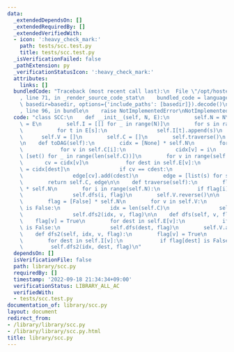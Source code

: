 ```yaml
---
data:
  _extendedDependsOn: []
  _extendedRequiredBy: []
  _extendedVerifiedWith:
  - icon: ':heavy_check_mark:'
    path: tests/scc.test.py
    title: tests/scc.test.py
  _isVerificationFailed: false
  _pathExtension: py
  _verificationStatusIcon: ':heavy_check_mark:'
  attributes:
    links: []
  bundledCode: "Traceback (most recent call last):\n  File \"/opt/hostedtoolcache/PyPy/3.7.13/x64/site-packages/onlinejudge_verify/documentation/build.py\"\
    , line 71, in _render_source_code_stat\n    bundled_code = language.bundle(stat.path,\
    \ basedir=basedir, options={'include_paths': [basedir]}).decode()\n  File \"/opt/hostedtoolcache/PyPy/3.7.13/x64/site-packages/onlinejudge_verify/languages/python.py\"\
    , line 96, in bundle\n    raise NotImplementedError\nNotImplementedError\n"
  code: "class SCC:\n    def __init__(self, N, E):\n        self.N = N\n        self.E\
    \ = E\n        self.I = [[] for _ in range(N)]\n        for s in range(N):\n \
    \           for t in E[s]:\n                self.I[t].append(s)\n        \n  \
    \      self.V = []\n        self.C = []\n        self.traverse()\n        self.traverse2()\n\
    \n    def toDAG(self):\n        cidx = [None] * self.N\n        for i in range(len(self.C)):\n\
    \            for v in self.C[i]:\n                cidx[v] = i\n        edge =\
    \ [set() for _ in range(len(self.C))]\n        for v in range(self.N):\n     \
    \       cv = cidx[v]\n            for dest in self.E[v]:\n                cdest\
    \ = cidx[dest]\n                if cv == cdest:\n                    continue\n\
    \                edge[cv].add(cdest)\n        edge = [list(s) for s in edge]\n\
    \        return self.C, edge\n\n    def traverse(self):\n        flag = [False]\
    \ * self.N\n        for i in range(self.N):\n            if flag[i] is False:\n\
    \                self.dfs(i, flag)\n        self.V.reverse()\n\n    def traverse2(self):\n\
    \        flag = [False] * self.N\n        for v in self.V:\n            if flag[v]\
    \ is False:\n                idx = len(self.C)\n                self.C.append([])\n\
    \                self.dfs2(idx, v, flag)\n\n    def dfs(self, v, flag):\n    \
    \    flag[v] = True\n        for dest in self.E[v]:\n            if flag[dest]\
    \ is False:\n                self.dfs(dest, flag)\n        self.V.append(v)\n\n\
    \    def dfs2(self, idx, v, flag):\n        flag[v] = True\n        self.C[idx].append(v)\n\
    \        for dest in self.I[v]:\n            if flag[dest] is False:\n       \
    \         self.dfs2(idx, dest, flag)\n"
  dependsOn: []
  isVerificationFile: false
  path: library/scc.py
  requiredBy: []
  timestamp: '2022-09-18 21:34:34+09:00'
  verificationStatus: LIBRARY_ALL_AC
  verifiedWith:
  - tests/scc.test.py
documentation_of: library/scc.py
layout: document
redirect_from:
- /library/library/scc.py
- /library/library/scc.py.html
title: library/scc.py
---
```

